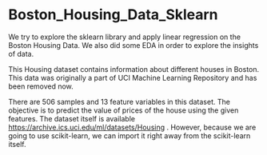 # Boston_Housing_Data_Sklearn
We try to explore the sklearn library and apply linear regression on the Boston Housing Data. We also did some EDA in order to explore the insights of data.

This Housing dataset contains information about different houses in Boston. This data was originally a part of UCI Machine Learning Repository and has been removed now.

There are 506 samples and 13 feature variables in this dataset. The objective is to predict the value of prices of the house using the given features. The dataset itself is available https://archive.ics.uci.edu/ml/datasets/Housing . However, because we are going to use scikit-learn, we can import it right away from the scikit-learn itself.
